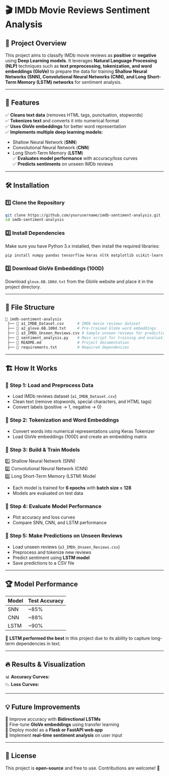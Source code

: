 # 🎬 IMDb Movie Reviews Sentiment Analysis  

## 📌 Project Overview  
This project aims to classify IMDb movie reviews as **positive** or **negative** using **Deep Learning models**. It leverages **Natural Language Processing (NLP)** techniques such as **text preprocessing, tokenization, and word embeddings (GloVe)** to prepare the data for training **Shallow Neural Networks (SNN), Convolutional Neural Networks (CNN), and Long Short-Term Memory (LSTM) networks** for sentiment analysis.  

---

## 🚀 Features  
✅ **Cleans text data** (removes HTML tags, punctuation, stopwords)  
✅ **Tokenizes text** and converts it into numerical format  
✅ **Uses GloVe embeddings** for better word representation  
✅ **Implements multiple deep learning models:**  
   - Shallow Neural Network (**SNN**)  
   - Convolutional Neural Network (**CNN**)  
   - Long Short-Term Memory (**LSTM**)  
✅ **Evaluates model performance** with accuracy/loss curves  
✅ **Predicts sentiments** on unseen IMDb reviews  

---

## 🛠️ Installation  

### 1️⃣ Clone the Repository  
```bash
git clone https://github.com/yourusername/imdb-sentiment-analysis.git
cd imdb-sentiment-analysis
```

### 2️⃣ Install Dependencies  
Make sure you have Python 3.x installed, then install the required libraries:  

```bash
pip install numpy pandas tensorflow keras nltk matplotlib scikit-learn
```

### 3️⃣ Download GloVe Embeddings (100D)  
Download `glove.6B.100d.txt` from the GloVe website and place it in the project directory.  

---

## 📂 File Structure  
```bash
📂 imdb-sentiment-analysis  
 ├── 📜 a1_IMDB_Dataset.csv      # IMDb movie reviews dataset  
 ├── 📜 a2_glove.6B.100d.txt     # Pre-trained GloVe word embeddings  
 ├── 📜 a3_IMDb_Unseen_Reviews.csv # Sample unseen reviews for predictions  
 ├── 📜 sentiment_analysis.py    # Main script for training and evaluation  
 ├── 📜 README.md                # Project documentation  
 ├── 📜 requirements.txt         # Required dependencies  
```

---

## 🏗️ How It Works  

### 📌 Step 1: Load and Preprocess Data  
- Load IMDb reviews dataset (`a1_IMDB_Dataset.csv`)  
- Clean text (remove stopwords, special characters, and HTML tags)  
- Convert labels (positive → 1, negative → 0)  

### 📌 Step 2: Tokenization and Word Embeddings  
- Convert words into numerical representations using Keras Tokenizer  
- Load GloVe embeddings (100D) and create an embedding matrix  

### 📌 Step 3: Build & Train Models  
1️⃣ Shallow Neural Network (SNN)  
2️⃣ Convolutional Neural Network (CNN)  
3️⃣ Long Short-Term Memory (LSTM) Model  

- Each model is trained for **6 epochs** with **batch size = 128**  
- Models are evaluated on test data  

### 📌 Step 4: Evaluate Model Performance  
- Plot accuracy and loss curves  
- Compare SNN, CNN, and LSTM performance  

### 📌 Step 5: Make Predictions on Unseen Reviews  
- Load unseen reviews (`a3_IMDb_Unseen_Reviews.csv`)  
- Preprocess and tokenize new reviews  
- Predict sentiment using **LSTM model**  
- Save predictions to a CSV file  

---

## 🏆 Model Performance  
| Model | Test Accuracy |
|--------|--------------|
| SNN    | ~85%        |
| CNN    | ~88%        |
| LSTM   | ~90%        |  

🔹 **LSTM performed the best** in this project due to its ability to capture long-term dependencies in text.  

---

## 🔥 Results & Visualization  
📊 **Accuracy Curves:**  
📉 **Loss Curves:**  

---

## 💡 Future Improvements  
🚀 Improve accuracy with **Bidirectional LSTMs**  
🚀 Fine-tune **GloVe embeddings** using transfer learning  
🚀 Deploy model as a **Flask or FastAPI web app**  
🚀 Implement **real-time sentiment analysis** on user input  

---

## 📜 License  
This project is **open-source** and free to use. Contributions are welcome! 🚀  
